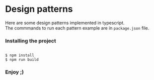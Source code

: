 # Design patterns

Here are some design patterns implemented in typescript.</br>
The commmands to run each pattern example are in `package.json` file.</br>

### Installing the project

```

$ npm install
$ npm run build

```

### Enjoy ;)
